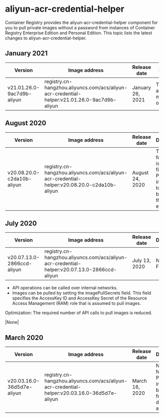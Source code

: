 # aliyun-acr-credential-helper

Container Registry provides the aliyun-acr-credential-helper component for you to pull private images without a password from instances of Container Registry Enterprise Edition and Personal Edition. This topic lists the latest changes to aliyun-acr-credential-helper.

## January 2021

|Version|Image address|Release date|Description|Impact|
|-------|-------------|------------|-----------|------|
|v21.01.26.0-9ac7d9b-aliyun|registry.cn-hangzhou.aliyuncs.com/acs/aliyun-acr-credential-helper:v21.01.26.0-9ac7d9b-aliyun|January 26, 2021|The authentication methods are optimized.|None|

## August 2020

|Version|Image address|Release date|Description|Impact|
|-------|-------------|------------|-----------|------|
|v20.08.20.0-c2da10b-aliyun|registry.cn-hangzhou.aliyuncs.com/acs/aliyun-acr-credential-helper:v20.08.20.0-c2da10b-aliyun|August 24, 2020|The following issue is fixed: Private images fail to be pulled because the token is expired.|None|

## July 2020

|Version|Image address|Release date|Description|Impact|
|-------|-------------|------------|-----------|------|
|v20.07.13.0-2866ccd-aliyun|registry.cn-hangzhou.aliyuncs.com/acs/aliyun-acr-credential-helper:v20.07.13.0-2866ccd-aliyun|July 13, 2020|New Features:

-   API operations can be called over internal networks.
-   Images can be pulled by setting the imagePullSecrets field. This field specifies the AccessKey ID and AccessKey Secret of the Resource Access Management \(RAM\) role that is assumed to pull images.

Optimization: The required number of API calls to pull images is reduced.

|None|

## March 2020

|Version|Image address|Release date|Description|Impact|
|-------|-------------|------------|-----------|------|
|v20.03.16.0-36d5d7e-aliyun|registry.cn-hangzhou.aliyuncs.com/acs/aliyun-acr-credential-helper:v20.03.16.0-36d5d7e-aliyun|March 16, 2020|New features: Private images can be pulled from a different account.|None|

